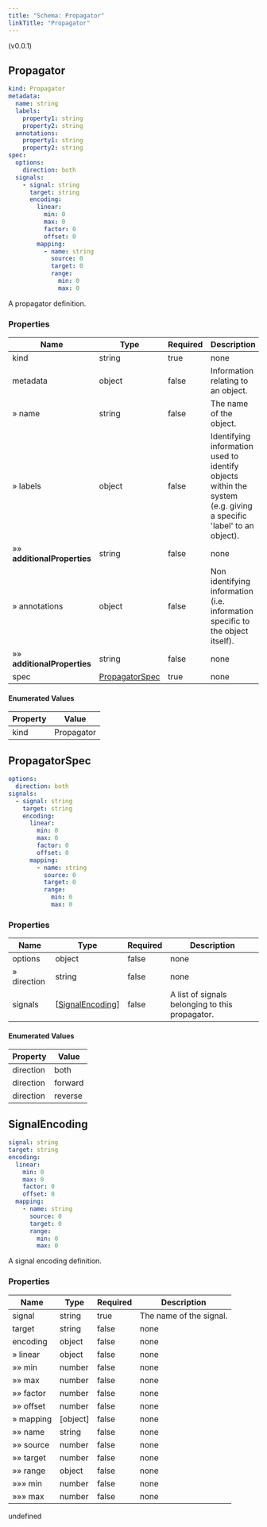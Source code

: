 ```yaml
---
title: "Schema: Propagator"
linkTitle: "Propagator"
---
```


(v0.0.1)

<h2 id="tocS_Propagator">Propagator</h2>

<a id="schemapropagator"></a>
<a id="schema_Propagator"></a>
<a id="tocSpropagator"></a>
<a id="tocspropagator"></a>

```yaml
kind: Propagator
metadata:
  name: string
  labels:
    property1: string
    property2: string
  annotations:
    property1: string
    property2: string
spec:
  options:
    direction: both
  signals:
    - signal: string
      target: string
      encoding:
        linear:
          min: 0
          max: 0
          factor: 0
          offset: 0
        mapping:
          - name: string
            source: 0
            target: 0
            range:
              min: 0
              max: 0

```

A propagator definition.

### Properties

|Name|Type|Required|Description|
|---|---|---|---|
|kind|string|true|none|
|metadata|object|false|Information relating to an object.|
|» name|string|false|The name of the object.|
|» labels|object|false|Identifying information used to identify objects within the system (e.g. giving a specific 'label' to an object).|
|»» **additionalProperties**|string|false|none|
|» annotations|object|false|Non identifying information (i.e. information specific to the object itself).|
|»» **additionalProperties**|string|false|none|
|spec|[PropagatorSpec](#schemapropagatorspec)|true|none|

#### Enumerated Values

|Property|Value|
|---|---|
|kind|Propagator|

<h2 id="tocS_PropagatorSpec">PropagatorSpec</h2>

<a id="schemapropagatorspec"></a>
<a id="schema_PropagatorSpec"></a>
<a id="tocSpropagatorspec"></a>
<a id="tocspropagatorspec"></a>

```yaml
options:
  direction: both
signals:
  - signal: string
    target: string
    encoding:
      linear:
        min: 0
        max: 0
        factor: 0
        offset: 0
      mapping:
        - name: string
          source: 0
          target: 0
          range:
            min: 0
            max: 0

```

### Properties

|Name|Type|Required|Description|
|---|---|---|---|
|options|object|false|none|
|» direction|string|false|none|
|signals|[[SignalEncoding](#schemasignalencoding)]|false|A list of signals belonging to this propagator.|

#### Enumerated Values

|Property|Value|
|---|---|
|direction|both|
|direction|forward|
|direction|reverse|

<h2 id="tocS_SignalEncoding">SignalEncoding</h2>

<a id="schemasignalencoding"></a>
<a id="schema_SignalEncoding"></a>
<a id="tocSsignalencoding"></a>
<a id="tocssignalencoding"></a>

```yaml
signal: string
target: string
encoding:
  linear:
    min: 0
    max: 0
    factor: 0
    offset: 0
  mapping:
    - name: string
      source: 0
      target: 0
      range:
        min: 0
        max: 0

```

A signal encoding definition.

### Properties

|Name|Type|Required|Description|
|---|---|---|---|
|signal|string|true|The name of the signal.|
|target|string|false|none|
|encoding|object|false|none|
|» linear|object|false|none|
|»» min|number|false|none|
|»» max|number|false|none|
|»» factor|number|false|none|
|»» offset|number|false|none|
|» mapping|[object]|false|none|
|»» name|string|false|none|
|»» source|number|false|none|
|»» target|number|false|none|
|»» range|object|false|none|
|»»» min|number|false|none|
|»»» max|number|false|none|

undefined

